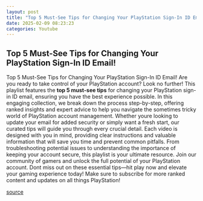 ```yaml
---
layout: post
title: "Top 5 Must-See Tips for Changing Your PlayStation Sign-In ID Email!"
date: 2025-02-09 08:23:23
categories: Youtube
---
```


## Top 5 Must-See Tips for Changing Your PlayStation Sign-In ID Email!

Top 5 Must-See Tips for Changing Your PlayStation Sign-In ID Email!
Are you ready to take control of your PlayStation account? Look no further! This playlist features the **top 5 must-see tips** for changing your PlayStation sign-in ID email, ensuring you have the best experience possible.
In this engaging collection, we break down the process step-by-step, offering ranked insights and expert advice to help you navigate the sometimes tricky world of PlayStation account management. Whether youre looking to update your email for added security or simply want a fresh start, our curated tips will guide you through every crucial detail.
Each video is designed with you in mind, providing clear instructions and valuable information that will save you time and prevent common pitfalls. From troubleshooting potential issues to understanding the importance of keeping your account secure, this playlist is your ultimate resource.
Join our community of gamers and unlock the full potential of your PlayStation account. Dont miss out on these essential tips—hit play now and elevate your gaming experience today! Make sure to subscribe for more ranked content and updates on all things PlayStation!

[source](https://www.youtube.com/playlist?list=PLpv4c_6ttqEAkvAqHu9dC25JBEvsOjMIU)